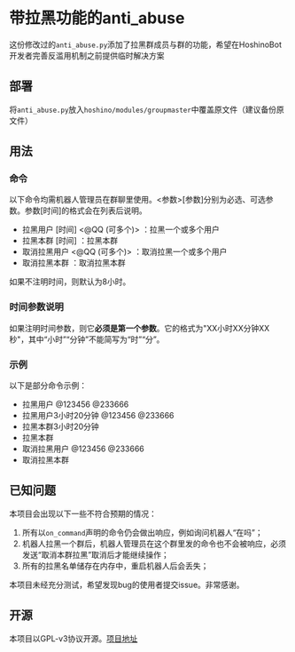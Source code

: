 # 带拉黑功能的anti_abuse

这份修改过的```anti_abuse.py```添加了拉黑群成员与群的功能，希望在HoshinoBot开发者完善反滥用机制之前提供临时解决方案

## 部署

将```anti_abuse.py```放入```hoshino/modules/groupmaster```中覆盖原文件（建议备份原文件）

## 用法

### 命令

以下命令均需机器人管理员在群聊里使用。<参数>[参数]分别为必选、可选参数。参数[时间]的格式会在列表后说明。

- 拉黑用户 [时间] <@QQ (可多个)>  ：拉黑一个或多个用户
- 拉黑本群 [时间]  ：拉黑本群
- 取消拉黑用户 <@QQ (可多个)>  ：取消拉黑一个或多个用户
- 取消拉黑本群  ：取消拉黑本群

如果不注明时间，则默认为8小时。

### 时间参数说明

如果注明时间参数，则它**必须是第一个参数**。它的格式为"XX小时XX分钟XX秒"，其中“小时”“分钟”不能简写为“时”“分”。

### 示例

以下是部分命令示例：

- 拉黑用户 @123456 @233666
- 拉黑用户3小时20分钟 @123456 @233666
- 拉黑本群3小时20分钟
- 拉黑本群
- 取消拉黑用户 @123456 @233666
- 取消拉黑本群

## 已知问题

本项目会出现以下一些不符合预期的情况：

1. 所有以```on_command```声明的命令仍会做出响应，例如询问机器人“在吗”；
2. 机器人拉黑一个群后，机器人管理员在这个群里发的命令也不会被响应，必须发送“取消本群拉黑”取消后才能继续操作；
3. 所有的拉黑名单储存在内存中，重启机器人后会丢失；

本项目未经充分测试，希望发现bug的使用者提交issue。非常感谢。

## 开源

本项目以GPL-v3协议开源。[项目地址](https://github.com/iamwyh2019/customize-HoshinoBot/tree/master/hoshino/modules/groupmaster)